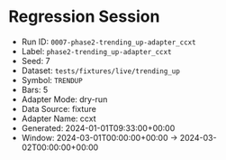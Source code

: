 # Regression Session

- Run ID: `0007-phase2-trending_up-adapter_ccxt`
- Label: `phase2-trending_up-adapter_ccxt`
- Seed: 7
- Dataset: `tests/fixtures/live/trending_up`
- Symbol: `TRENDUP`
- Bars: 5
- Adapter Mode: dry-run
- Data Source: fixture
- Adapter Name: ccxt
- Generated: 2024-01-01T09:33:00+00:00
- Window: 2024-03-01T00:00:00+00:00 → 2024-03-02T00:00:00+00:00
